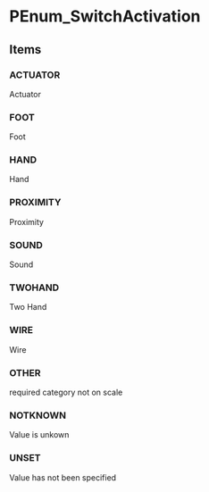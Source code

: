 # PEnum_SwitchActivation


<!-- end of short definition -->
## Items

### ACTUATOR
Actuator

### FOOT
Foot

### HAND
Hand

### PROXIMITY
Proximity

### SOUND
Sound

### TWOHAND
Two Hand

### WIRE
Wire

### OTHER
required category not on scale

### NOTKNOWN
Value is unkown

### UNSET
Value has not been specified
